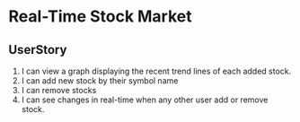 # Real-Time Stock Market


## UserStory
1. I can view a graph displaying the recent trend lines of each added stock.
2. I can add new stock by their symbol name
3. I can remove stocks
4. I can see changes in real-time when any other user add or remove stock.